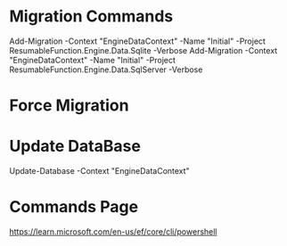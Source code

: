 # Migration Commands
Add-Migration -Context "EngineDataContext" -Name "Initial" -Project ResumableFunction.Engine.Data.Sqlite -Verbose
Add-Migration -Context "EngineDataContext" -Name "Initial" -Project ResumableFunction.Engine.Data.SqlServer -Verbose

# Force Migration

# Update DataBase
Update-Database -Context "EngineDataContext"

# Commands Page
https://learn.microsoft.com/en-us/ef/core/cli/powershell